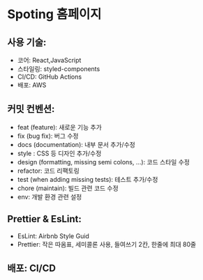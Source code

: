 
# Spoting 홈페이지

## 사용 기술:
- 코어: React,JavaScript
- 스타일링: styled-components
- CI/CD: GitHub Actions
- 배포: AWS

## 커밋 컨벤션:
- feat (feature): 새로운 기능 추가
- fix (bug fix): 버그 수정
- docs (documentation): 내부 문서 추가/수정
- style : CSS 등 디자인 추가/수정
- design (formatting, missing semi colons, …): 코드 스타일 수정
- refactor: 코드 리팩토링
- test (when adding missing tests): 테스트 추가/수정
- chore (maintain): 빌드 관련 코드 수정
- env: 개발 환경 관련 설정

## Prettier & EsLint:
- EsLint: Airbnb Style Guid
- Prettier: 작은 따옴표, 세미콜론 사용, 들여쓰기 2칸, 한줄에 최대 80줄

## 배포: CI/CD
